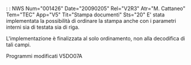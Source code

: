  :  : NWS Num="001426" Date="20090205" Rel="V2R3" Atr="M. Cattaneo" Tem="TEC" App="V5" Tit="Stampa documenti" Sts="20"
E' stata implementata la possibilità di ordinare la stampa anche con i parametri interni sia di testata sia di riga.

L'implementazione è finalizzata al solo ordinamento, non alla decodifica di tali campi.

Programmi modificati
V5DO07A
